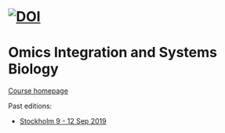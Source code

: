 [![DOI](https://zenodo.org/badge/172930292.svg)](https://zenodo.org/badge/latestdoi/172930292)
=========================================
# Omics Integration and Systems Biology 

[Course homepage](https://nbisweden.github.io/workshop_omics_integration/)

Past editions:
- [Stockholm 9 - 12 Sep 2019][1]


[1]: https://github.com/NBISweden/workshop_omics_integration/tree/c60abb4579849bb8a0acd756d1aa9e71125265ac